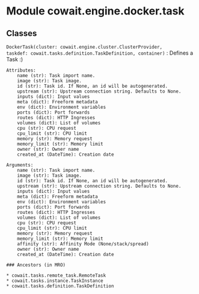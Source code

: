 Module cowait.engine.docker.task
================================

Classes
-------

`DockerTask(cluster: cowait.engine.cluster.ClusterProvider, taskdef: cowait.tasks.definition.TaskDefinition, container)`
:   Defines a Task :)
    
    Attributes:
        name (str): Task import name.
        image (str): Task image.
        id (str): Task id. If None, an id will be autogenerated.
        upstream (str): Upstream connection string. Defaults to None.
        inputs (dict): Input values
        meta (dict): Freeform metadata
        env (dict): Environment variables
        ports (dict): Port forwards
        routes (dict): HTTP Ingresses
        volumes (dict): List of volumes
        cpu (str): CPU request
        cpu_limit (str): CPU limit
        memory (str): Memory request
        memory_limit (str): Memory limit
        owner (str): Owner name
        created_at (DateTime): Creation date
    
    Arguments:
        name (str): Task import name.
        image (str): Task image.
        id (str): Task id. If None, an id will be autogenerated.
        upstream (str): Upstream connection string. Defaults to None.
        inputs (dict): Input values
        meta (dict): Freeform metadata
        env (dict): Environment variables
        ports (dict): Port forwards
        routes (dict): HTTP Ingresses
        volumes (dict): List of volumes
        cpu (str): CPU request
        cpu_limit (str): CPU limit
        memory (str): Memory request
        memory_limit (str): Memory limit
        affinity (str): Affinity Mode (None/stack/spread)
        owner (str): Owner name
        created_at (DateTime): Creation date

    ### Ancestors (in MRO)

    * cowait.tasks.remote_task.RemoteTask
    * cowait.tasks.instance.TaskInstance
    * cowait.tasks.definition.TaskDefinition